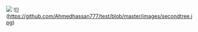 
![](images/secondtree.png)
![] (https://github.com/Ahmedhassan777/test/blob/master/images/secondtree.jpg)

